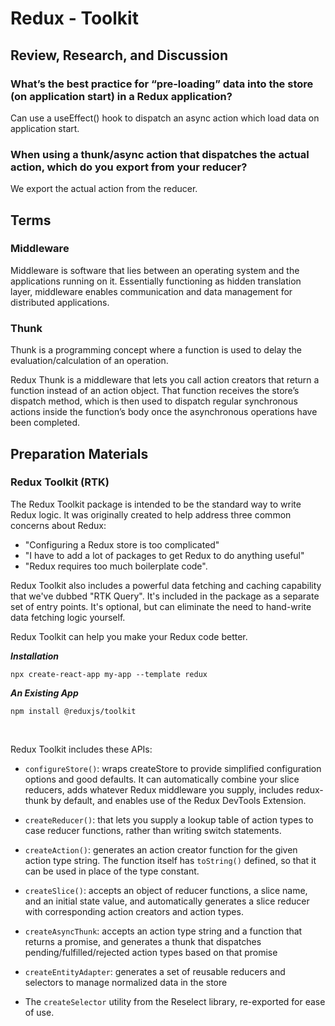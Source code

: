 # Redux - Toolkit

## Review, Research, and Discussion

### What’s the best practice for “pre-loading” data into the store (on application start) in a Redux application?

Can use a useEffect() hook to dispatch an async action which load data on application start.
 <br> 

### When using a thunk/async action that dispatches the actual action, which do you export from your reducer?

We export the actual action from the reducer. <br> 

## Terms

### Middleware
Middleware is software that lies between an operating system and the applications running on it. Essentially functioning as hidden translation layer, middleware enables communication and data management for distributed applications.<br>

### Thunk
Thunk is a programming concept where a function is used to delay the evaluation/calculation of an operation.

Redux Thunk is a middleware that lets you call action creators that return a function instead of an action object. That function receives the store’s dispatch method, which is then used to dispatch regular synchronous actions inside the function’s body once the asynchronous operations have been completed. <br>




## Preparation Materials


### Redux Toolkit (RTK)

The Redux Toolkit package is intended to be the standard way to write Redux logic. It was originally created to help address three common concerns about Redux:

- "Configuring a Redux store is too complicated"
- "I have to add a lot of packages to get Redux to do anything useful"
- "Redux requires too much boilerplate code".
  



Redux Toolkit also includes a powerful data fetching and caching capability that we've dubbed "RTK Query". It's included in the package as a separate set of entry points. It's optional, but can eliminate the need to hand-write data fetching logic yourself.

Redux Toolkit can help you make your Redux code better.

***Installation***

`npx create-react-app my-app --template redux`


***An Existing App***

`npm install @reduxjs/toolkit`


<br>

Redux Toolkit includes these APIs:
- `configureStore()`: wraps createStore to provide simplified configuration options and good defaults. It can automatically combine your slice reducers, adds whatever Redux middleware you supply, includes redux-thunk by default, and enables use of the Redux DevTools Extension.
  
- `createReducer()`: that lets you supply a lookup table of action types to case reducer functions, rather than writing switch statements.
  
- `createAction()`: generates an action creator function for the given action type string. The function itself has `toString()` defined, so that it can be used in place of the type constant.
- `createSlice()`: accepts an object of reducer functions, a slice name, and an initial state value, and automatically generates a slice reducer with corresponding action creators and action types.
- `createAsyncThunk`: accepts an action type string and a function that returns a promise, and generates a thunk that dispatches pending/fulfilled/rejected action types based on that promise
- `createEntityAdapter`: generates a set of reusable reducers and selectors to manage normalized data in the store
- The `createSelector` utility from the Reselect library, re-exported for ease of use.






